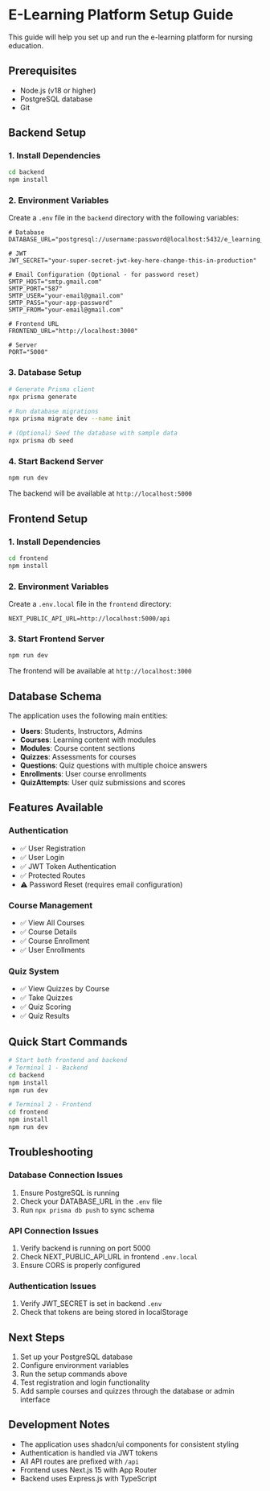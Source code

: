 # E-Learning Platform Setup Guide

This guide will help you set up and run the e-learning platform for nursing education.

## Prerequisites

- Node.js (v18 or higher)
- PostgreSQL database
- Git

## Backend Setup

### 1. Install Dependencies
```bash
cd backend
npm install
```

### 2. Environment Variables
Create a `.env` file in the `backend` directory with the following variables:

```env
# Database
DATABASE_URL="postgresql://username:password@localhost:5432/e_learning_platform"

# JWT
JWT_SECRET="your-super-secret-jwt-key-here-change-this-in-production"

# Email Configuration (Optional - for password reset)
SMTP_HOST="smtp.gmail.com"
SMTP_PORT="587"
SMTP_USER="your-email@gmail.com"
SMTP_PASS="your-app-password"
SMTP_FROM="your-email@gmail.com"

# Frontend URL
FRONTEND_URL="http://localhost:3000"

# Server
PORT="5000"
```

### 3. Database Setup
```bash
# Generate Prisma client
npx prisma generate

# Run database migrations
npx prisma migrate dev --name init

# (Optional) Seed the database with sample data
npx prisma db seed
```

### 4. Start Backend Server
```bash
npm run dev
```

The backend will be available at `http://localhost:5000`

## Frontend Setup

### 1. Install Dependencies
```bash
cd frontend
npm install
```

### 2. Environment Variables
Create a `.env.local` file in the `frontend` directory:

```env
NEXT_PUBLIC_API_URL=http://localhost:5000/api
```

### 3. Start Frontend Server
```bash
npm run dev
```

The frontend will be available at `http://localhost:3000`

## Database Schema

The application uses the following main entities:
- **Users**: Students, Instructors, Admins
- **Courses**: Learning content with modules
- **Modules**: Course content sections
- **Quizzes**: Assessments for courses
- **Questions**: Quiz questions with multiple choice answers
- **Enrollments**: User course enrollments
- **QuizAttempts**: User quiz submissions and scores

## Features Available

### Authentication
- ✅ User Registration
- ✅ User Login
- ✅ JWT Token Authentication
- ✅ Protected Routes
- ⚠️ Password Reset (requires email configuration)

### Course Management
- ✅ View All Courses
- ✅ Course Details
- ✅ Course Enrollment
- ✅ User Enrollments

### Quiz System
- ✅ View Quizzes by Course
- ✅ Take Quizzes
- ✅ Quiz Scoring
- ✅ Quiz Results

## Quick Start Commands

```bash
# Start both frontend and backend
# Terminal 1 - Backend
cd backend
npm install
npm run dev

# Terminal 2 - Frontend
cd frontend
npm install
npm run dev
```

## Troubleshooting

### Database Connection Issues
1. Ensure PostgreSQL is running
2. Check your DATABASE_URL in the `.env` file
3. Run `npx prisma db push` to sync schema

### API Connection Issues
1. Verify backend is running on port 5000
2. Check NEXT_PUBLIC_API_URL in frontend `.env.local`
3. Ensure CORS is properly configured

### Authentication Issues
1. Verify JWT_SECRET is set in backend `.env`
2. Check that tokens are being stored in localStorage

## Next Steps

1. Set up your PostgreSQL database
2. Configure environment variables
3. Run the setup commands above
4. Test registration and login functionality
5. Add sample courses and quizzes through the database or admin interface

## Development Notes

- The application uses shadcn/ui components for consistent styling
- Authentication is handled via JWT tokens
- All API routes are prefixed with `/api`
- Frontend uses Next.js 15 with App Router
- Backend uses Express.js with TypeScript
